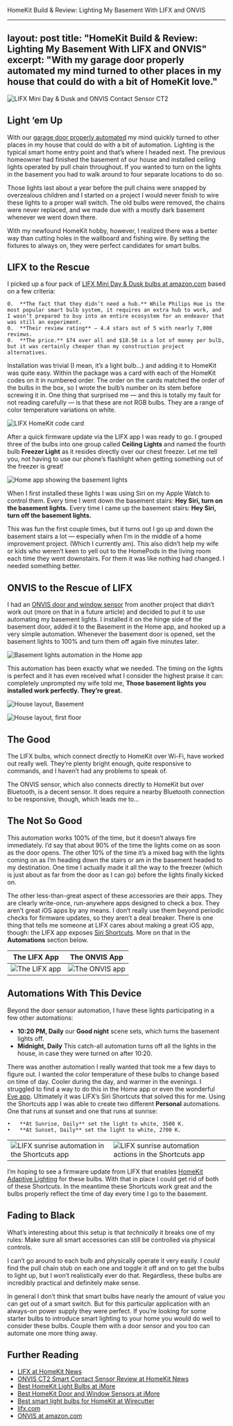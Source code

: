 HomeKit Build & Review: Lighting My Basement With LIFX and ONVIS

---
layout: post
title: "HomeKit Build & Review: Lighting My Basement With LIFX and ONVIS"
excerpt: "With my garage door properly automated my mind turned to other places in my house that could do with a bit of HomeKit love."
---

![LIFX Mini Day & Dusk and ONVIS Contact Sensor CT2](/assets/images/lifx-and-onvis.jpg)

## Light ‘em Up

With our [garage door properly automated](https://homekitbuilds.mrrooni.com/2021/05/14/meross-smart-wi-fi-garage-opener.html) my mind quickly turned to other places in my house that could do with a bit of automation. Lighting is the typical smart home entry point and that’s where I headed next. The previous homeowner had finished the basement of our house and installed ceiling lights operated by pull chain throughout. If you wanted to turn on the lights in the basement you had to walk around to four separate locations to do so.

Those lights last about a year before the pull chains were snapped by overzealous children and I started on a project I would never finish to wire these lights to a proper wall switch. The old bulbs were removed, the chains were never replaced, and we made due with a mostly dark basement whenever we went down there.

With my newfound HomeKit hobby, however, I realized there was a better way than cutting holes in the wallboard and fishing wire. By setting the fixtures to always on, they were perfect candidates for smart bulbs.

## LIFX to the Rescue

I picked up a four pack of [LIFX Mini Day & Dusk bulbs at amazon.com](https://www.amazon.com/gp/product/B072Y6X7QS/) based on a few criteria:

	0.	**The fact that they didn’t need a hub.** While Philips Hue is the most popular smart bulb system, it requires an extra hub to work, and I wasn’t prepared to buy into an entire ecosystem for an endeavor that was still an experiment.
	0.	**Their review rating** — 4.4 stars out of 5 with nearly 7,000 reviews.
	0.	**The price.** $74 over all and $18.50 is a lot of money per bulb, but it was certainly cheaper than my construction project alternatives.

Installation was trivial (I mean, it’s a light bulb…) and adding it to HomeKit was quite easy. Within the package was a card with each of the HomeKit codes on it in numbered order. The order on the cards matched the order of the bulbs in the box, so I wrote the bulb’s number on its stem before screwing it in. One thing that surprised me — and this is totally my fault for not reading carefully — is that these are not RGB bulbs. They are a range of color temperature variations on white.

![LIFX HomeKit code card](/assets/images/lifx-homekit-card.jpg)


After a quick firmware update via the LIFX app I was ready to go. I grouped three of the bulbs into one group called **Ceiling Lights** and named the fourth bulb **Freezer Light** as it resides directly over our chest freezer. Let me tell you, not having to use our phone’s flashlight when getting something out of the freezer is great!

![Home app showing the basement lights](/assets/images/basement-lights.png)

When I first installed these lights I was using Siri on my Apple Watch to control them. Every time I went down the basement stairs: **Hey Siri, turn on the basement lights.** Every time I came up the basement stairs: **Hey Siri, turn off the basement lights.**

This was fun the first couple times, but it turns out I go up and down the basement stairs a lot — especially when I’m in the middle of a home improvement project. (Which I currently am). This also didn’t help my wife or kids who weren’t keen to yell out to the HomePods in the living room each time they went downstairs. For them it was like nothing had changed. I needed something better.

## ONVIS to the Rescue of LIFX

I had an [ONVIS door and window sensor](https://www.amazon.com/gp/product/B08JQ96N8J/) from another project that didn’t work out (more on that in a future article) and decided to put it to use automating my basement lights. I installed it on the hinge side of the basement door, added it to the Basement in the Home app, and hooked up a very simple automation. Whenever the basement door is opened, set the basement lights to 100% and turn them off again five minutes later.

![Basement lights automation in the Home app](/assets/images/basement-light-automation.jpeg)

This automation has been exactly what we needed. The timing on the lights is perfect and it has even received what I consider the highest praise it can: completely unprompted my wife told me, **Those basement lights you installed work perfectly. They’re great.**

![House layout, Basement](/assets/images/home-layout-basement.png)

![House layout, first floor](/assets/images/home-layout-first-floor.png)

## The Good

The LIFX bulbs, which connect directly to HomeKit over Wi-Fi, have worked out really well. They’re plenty bright enough, quite responsive to commands, and I haven’t had any problems to speak of. 

The ONVIS sensor, which also connects directly to HomeKit but over Bluetooth, is a decent sensor. It does require a nearby Bluetooth connection to be responsive, though, which leads me to…

## The Not So Good

This automation works 100% of the time, but it doesn’t always fire immediately. I’d say that about 90% of the time the lights come on as soon as the door opens. The other 10% of the time it’s a mixed bag with the lights coming on as I’m heading down the stairs or am in the basement headed to my destination. One time I actually made it all the way to the freezer (which is just about as far from the door as I can go) before the lights finally kicked on.

The other less-than-great aspect of these accessories are their apps. They are clearly write-once, run-anywhere apps designed to check a box. They aren’t great iOS apps by any means. I don’t really use them beyond periodic checks for firmware updates, so they aren’t a deal breaker. There is one thing that tells me someone at LIFX cares about making a great iOS app, though: the LIFX app exposes [Siri Shortcuts](https://support.apple.com/en-us/HT209055). More on that in the **Automations** section below.

| The LIFX App | The ONVIS App |
| ------ | ------ |
| ![The LIFX app](/assets/images/lifx-app.jpeg) | ![The ONVIS app](/assets/images/onvis-app.jpeg) |

## Automations With This Device

Beyond the door sensor automation, I have these lights participating in a few other automations:

* **10:20 PM, Daily** our **Good night** scene sets, which turns the basement lights off.
* **Midnight, Daily** This catch-all automation turns off all the lights in the house, in case they were turned on after 10:20.

There was another automation I really wanted that took me a few days to figure out. I wanted the color temperature of these bulbs to change based on time of day. Cooler during the day, and warmer in the evenings. I struggled to find a way to do this in the Home app or even the wonderful [Eve app](https://itunes.apple.com/app/elgato-eve/id917695792). Ultimately it was LIFX’s Siri Shortcuts that solved this for me. Using the Shortcuts app I was able to create two different **Personal** automations. One that runs at sunset and one that runs at sunrise:

	•	**At Sunrise, Daily** set the light to white, 3500 K.
	•	**At Sunset, Daily** set the light to white, 2700 K.


|  |  |
| ------ | ------ |
| ![LIFX sunrise automation in the Shortcuts app](/assets/images/lifx-sunrise-automation-1.jpeg) | ![LIFX sunrise automation actions in the Shortcuts app](/assets/images/lifx-sunrise-automation-2.jpeg) |


I’m hoping to see a firmware update from LIFX that enables [HomeKit Adaptive Lighting](https://homekitnews.com/2020/11/02/adaptive-lighting-in-homekit-how-it-really-works/) for these bulbs. With that in place I could get rid of both of these Shortcuts. In the meantime these Shortcuts work great and the bulbs properly reflect the time of day every time I go to the basement.

## Fading to Black

What’s interesting about this setup is that _technically_ it breaks one of my rules: Make sure all smart accessories can still be controlled via physical controls.

I can’t go around to each bulb and physically operate it very easily. I _could_ find the pull chain stub on each one and toggle it off and on to get the bulbs to light up, but I won’t realistically ever do that. Regardless, these bulbs are incredibly practical and definitely make sense.

In general I don’t think that smart bulbs have nearly the amount of value you can get out of a smart switch. But for this particular application with an always-on power supply they were perfect. If you’re looking for some starter bulbs to introduce smart lighting to your home you would do well to consider these bulbs. Couple them with a door sensor and you too can automate one more thing away.

## Further Reading

* [LIFX at HomeKit News](https://homekitnews.com/?s=LIFX)
* [ONVIS CT2 Smart Contact Sensor Review at HomeKit News](https://homekitnews.com/2020/10/15/onvis-ct2-smart-contact-sensor-review/)
* [Best HomeKit Light Bulbs at iMore](https://www.imore.com/best-homekit-light-bulbs)
* [Best HomeKit Door and Window Sensors at iMore](https://www.imore.com/best-homekit-door-window-sensors)
* [Best smart light bulbs for HomeKit at Wirecutter](https://www.nytimes.com/wirecutter/reviews/best-homekit-devices/#best-smart-light-bulbs-for-homekit)
* [lifx.com](https://www.lifx.com)
* [ONVIS at amazon.com](https://www.amazon.com/s?k=ONVIS)
